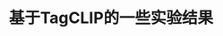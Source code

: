---
title:              基于TagCLIP的一些实验结果
description:        对一些模块进行了实验，用标签测试了crop方法未改进的上限
pdf_url:            /group/classification/TagCLIP_test.pdf
preview_image_url:  group/classification/TagCLIP_test.png
tags:
    - 分类
    -
    -            
---